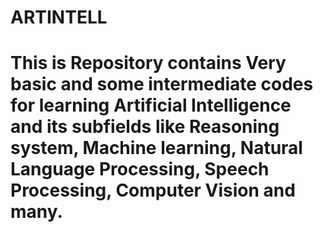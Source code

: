 <h1> ARTINTELL <h1>
<p> This is Repository contains Very basic and some intermediate codes for learning Artificial Intelligence and its subfields like Reasoning system, Machine learning, Natural Language Processing, Speech Processing, Computer Vision and many.<p>
